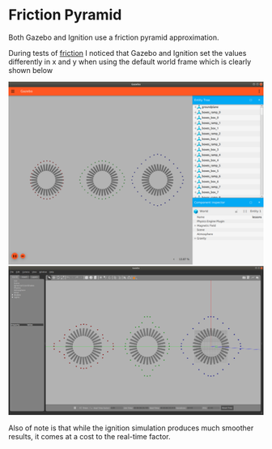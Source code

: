 # Friction Pyramid

Both Gazebo and Ignition use a friction pyramid approximation.  

During tests of [friction](../friction/README.md) I noticed that Gazebo and Ignition set the values differently in x and y when using the default world frame which is clearly shown below

![ignition](docs/friction_pyramid_ignition.png)
![gazebo](docs/friction_pyramid_gazebo.png)

Also of note is that while the ignition simulation produces much smoother results, it comes at a cost to the real-time factor.
